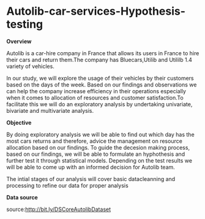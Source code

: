 # Autolib-car-services-Hypothesis-testing

**Overview**

Autolib is a car-hire company in France that allows its users in France to hire their cars and return them.The company has Bluecars,Utilib and Utililb 1.4 variety of vehicles.

In our study, we will explore the usage of their vehicles by their customers based on the days of the week. Based on our findings and observations we can help the company increase efficiency in their operations especially when it comes to allocation of resources and customer satisfaction.To facilitate this we will do an exploratory analysis by undertaking univariate, bivariate and multivariate analysis.

**Objective**

By doing exploratory analysis we will be able to find out which day has the most cars returns and therefore, advice the management on resource allocation based on our findings. To guide the decesion making process, based on our findings, we will be able to formulate an hyphothesis and further test it through statistical models. Depending on the test results we will be able to come up with an informed decision for Autolib team.

The intial stages of our analysis will cover basic datacleanning and processing to refine our data for proper analysis

**Data source**

source:http://bit.ly/DSCoreAutolibDataset
